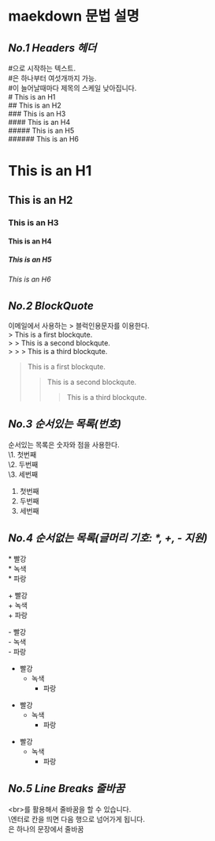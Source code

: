 # maekdown 문법 설명
## _No.1 Headers 헤더_
#으로 시작하는 텍스트.<br>
#은 하나부터 여섯개까지 가능.<br>
#이 늘어날때마다 제목의 스케일 낮아집니다.<br>
\# This is an H1<br>
\## This is an H2<br>
\### This is an H3<br>
\#### This is an H4<br>
\##### This is an H5<br>
\###### This is an H6<br>
# This is an H1
## This is an H2
### This is an H3
#### This is an H4
##### This is an H5
###### This is an H6
## _No.2 BlockQuote_
이메일에서 사용하는 > 블럭인용문자를 이용한다.<br>
\> This is a first blockqute.<br>
\>	> This is a second blockqute.<br>
\>	>	> This is a third blockqute.<br>
> This is a first blockqute.
>	> This is a second blockqute.
>	>	> This is a third blockqute.
## _No.3 순서있는 목록(번호)_
순서있는 목록은 숫자와 점을 사용한다.<br>
\1. 첫번째<br>
\2. 두번째<br>
\3. 세번째<br>
1. 첫번째
2. 두번째
3. 세번째
## _No.4 순서없는 목록(글머리 기호: *, +, - 지원)_
\* 빨강<br>
  \* 녹색<br>
    \* 파랑<br>

\+ 빨강<br>
  \+ 녹색<br>
    \+ 파랑<br>

\- 빨강<br>
  \- 녹색<br>
    \- 파랑<br>
* 빨강
  * 녹색
    * 파랑

+ 빨강
  + 녹색
    + 파랑

- 빨강
  - 녹색
    - 파랑
## _No.5 Line Breaks 줄바꿈_
\<br>를 활용해서 줄바꿈을 할 수 있습니다.<br>
\엔터로 칸을 띄면 다음 행으로 넘어가게 됩니다. <br>은 하나의 문장에서 줄바꿈<br>

